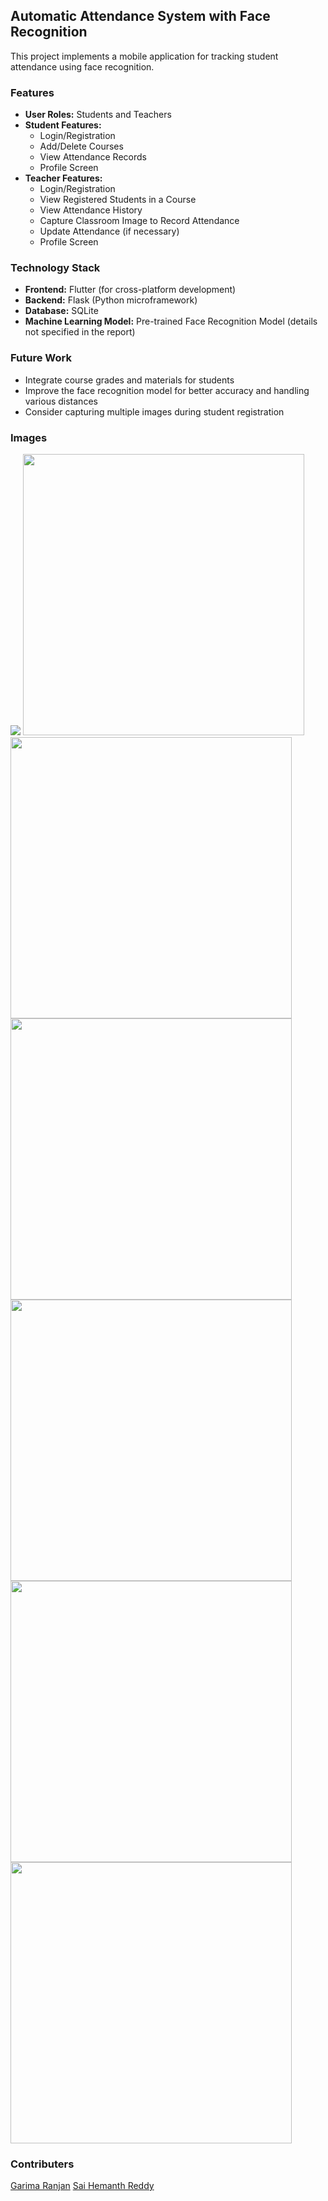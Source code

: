 ## Automatic Attendance System with Face Recognition

This project implements a mobile application for tracking student attendance using face recognition.

###  Features

* **User Roles:** Students and Teachers
* **Student Features:**
    * Login/Registration
    * Add/Delete Courses
    * View Attendance Records
    * Profile Screen
* **Teacher Features:**
    * Login/Registration
    * View Registered Students in a Course
    * View Attendance History
    * Capture Classroom Image to Record Attendance
    * Update Attendance (if necessary)
    * Profile Screen

###  Technology Stack

* **Frontend:** Flutter (for cross-platform development)
* **Backend:** Flask (Python microframework)
* **Database:** SQLite
* **Machine Learning Model:** Pre-trained Face Recognition Model (details not specified in the report)

###  Future Work

* Integrate course grades and materials for students
* Improve the face recognition model for better accuracy and handling various distances
* Consider capturing multiple images during student registration

### Images
<img src="https://github.com/dshreddy/ARC/assets/127737097/a0d205c9-b052-46bb-8bb5-dadeaaeedfe1">
<img src="https://github.com/dshreddy/ARC/assets/127737097/b62bf0d4-5f75-4e9e-9d96-0f496b0cdac6" height="450px">
<img src="https://github.com/dshreddy/ARC/assets/127737097/f07e07a5-d804-4000-abfd-9e73bf2cfb59" height="450px">
<img src="https://github.com/dshreddy/ARC/assets/127737097/a9f07dd8-5195-4193-9173-80b82b46e733" height="450px">
<img src="https://github.com/dshreddy/ARC/assets/127737097/fe3f7d77-d023-46c3-996b-4b1cf01c7aab" height="450px">
<img src="https://github.com/dshreddy/ARC/assets/127737097/f94868f6-c818-4879-8213-a8224cdfed46" height="450px">
<img src="https://github.com/dshreddy/ARC/assets/127737097/2501efe4-1050-475b-93fd-f71dd75a139c" height="450px">

### Contributers
[Garima Ranjan](https://github.com/gr1310)
[Sai Hemanth Reddy](https://github.com/dshreddy/)
